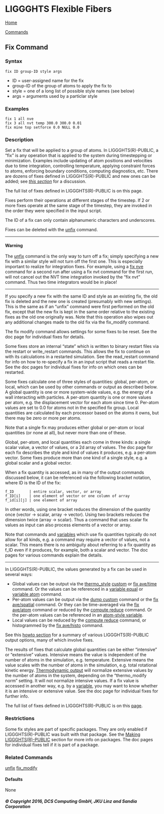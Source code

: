 # LIGGGHTS Flexible Fibers

[Home](Home)

[Commands](commands)

## Fix Command

### Syntax

```text
fix ID group-ID style args
```

* ID = user-assigned name for the fix
* group-ID of the group of atoms to apply the fix to
* style = one of a long list of possible style names (see below)
* args = arguments used by a particlar style

### Examples

```text
fix 1 all nve
fix 3 all nvt temp 300.0 300.0 0.01
fix mine top setforce 0.0 NULL 0.0
```

### Description

Set a fix that will be applied to a group of atoms. In LIGGGHTS(R)-PUBLIC, a “fix” is any operation that is applied to the system during timestepping or minimization. Examples include updating of atom positions and velocities due to time integration, controlling temperature, applying constraint forces to atoms, enforcing boundary conditions, computing diagnostics, etc. There are dozens of fixes defined in LIGGGHTS(R)-PUBLIC and new ones can be added; see *[this section](not_done_yet)* for a discussion.

The full list of fixes defined in LIGGGHTS(R)-PUBLIC is on this page.

Fixes perform their operations at different stages of the timestep. If 2 or more fixes operate at the same stage of the timestep, they are invoked in the order they were specified in the input script.

The ID of a fix can only contain alphanumeric characters and underscores.

Fixes can be deleted with the [unfix](not_done_yet) command.

---

#### Warning

The [unfix](not_done_yet) command is the only way to turn off a fix; simply specifying a new fix with a similar style will not turn off the first one. This is especially important to realize for integration fixes. For example, using a [fix nve](not_done_yet) command for a second run after using a fix nvt command for the first run, will not cancel out the NVT time integration invoked by the “fix nvt” command. Thus two time integrators would be in place!

---

If you specify a new fix with the same ID and style as an existing fix, the old fix is deleted and the new one is created (presumably with new settings). This is the same as if an “unfix” command were first performed on the old fix, except that the new fix is kept in the same order relative to the existing fixes as the old one originally was. Note that this operation also wipes out any additional changes made to the old fix via the fix_modify command.

The fix modify command allows settings for some fixes to be reset. See the doc page for individual fixes for details.

Some fixes store an internal “state” which is written to binary restart files via the restart or write_restart commands. This allows the fix to continue on with its calculations in a restarted simulation. See the read_restart command for info on how to re-specify a fix in an input script that reads a restart file. See the doc pages for individual fixes for info on which ones can be restarted.

Some fixes calculate one of three styles of quantities: global, per-atom, or local, which can be used by other commands or output as described below. A global quantity is one or more system-wide values, e.g. the energy of a wall interacting with particles. A per-atom quantity is one or more values per atom, e.g. the displacement vector for each atom since time 0. Per-atom values are set to 0.0 for atoms not in the specified fix group. Local quantities are calculated by each processor based on the atoms it owns, but there may be zero or more per atoms.

Note that a single fix may produces either global or per-atom or local quantities (or none at all), but never more than one of these.

Global, per-atom, and local quantities each come in three kinds: a single scalar value, a vector of values, or a 2d array of values. The doc page for each fix describes the style and kind of values it produces, e.g. a per-atom vector. Some fixes produce more than one kind of a single style, e.g. a global scalar and a global vector.

When a fix quantity is accessed, as in many of the output commands discussed below, it can be referenced via the following bracket notation, where ID is the ID of the fix:

```text
f_ID       | entire scalar, vector, or array
f_ID[i]    | one element of vector or one column of array
f_id[i][j] | one element of array
```

In other words, using one bracket reduces the dimension of the quantity once (vector -> scalar, array -> vector). Using two brackets reduces the dimension twice (array -> scalar). Thus a command that uses scalar fix values as input can also process elements of a vector or array.

Note that commands and [variables](not_done_yet) which use fix quantities typically do not allow for all kinds, e.g. a command may require a vector of values, not a scalar. This means there is no ambiguity about referring to a fix quantity as f_ID even if it produces, for example, both a scalar and vector. The doc pages for various commands explain the details.

---

In LIGGGHTS(R)-PUBLIC, the values generated by a fix can be used in several ways:

* Global values can be output via the [thermo_style](not_done_yet) [custom](not_done_yet) or [fix ave/time](not_done_yet) command. Or the values can be referenced in a [variable equal](not_done_yet) or [variable atom](not_done_yet) command.
* Per-atom values can be output via the [dump custom](not_done_yet) command or the [fix ave/spatial](not_done_yet) command. Or they can be time-averaged via the [fix ave/atom](not_done_yet) command or reduced by the [compute reduce](not_done_yet) command. Or the per-atom values can be referenced in an [atom-style variable](not_done_yet).
* Local values can be reduced by the [compute reduce](not_done_yet) command, or histogrammed by the [fix ave/histo](not_done_yet) command.

See this [howto section](not_done_yet) for a summary of various LIGGGHTS(R)-PUBLIC output options, many of which involve fixes.

The results of fixes that calculate global quantities can be either “intensive” or “extensive” values. Intensive means the value is independent of the number of atoms in the simulation, e.g. temperature. Extensive means the value scales with the number of atoms in the simulation, e.g. total rotational kinetic energy. [Thermodynamic output](not_done_yet) will normalize extensive values by the number of atoms in the system, depending on the “thermo_modify norm” setting. It will not normalize intensive values. If a fix value is accessed in another way, e.g. by a [variable](not_done_yet), you may want to know whether it is an intensive or extensive value. See the doc page for individual fixes for further info.

The full list of fixes defined in LIGGGHTS(R)-PUBLIC is on this [page](not_done_yet).

### Restrictions

Some fix styles are part of specific packages. They are only enabled if LIGGGHTS(R)-PUBLIC was built with that package. See the [Making LIGGGHTS(R)-PUBLIC](how_to_install) section for more info on packages. The doc pages for individual fixes tell if it is part of a package.

### Related Commands

[unfix](not_done_yet)
[fix_modify](not_done_yet)

#### Defaults

None

##### © Copyright 2016, DCS Computing GmbH, JKU Linz and Sandia Corporation
